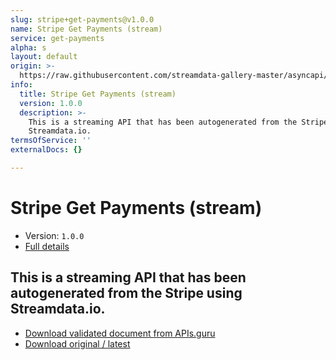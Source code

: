 ```yaml
---
slug: stripe+get-payments@v1.0.0
name: Stripe Get Payments (stream)
service: get-payments
alpha: s
layout: default
origin: >-
  https://raw.githubusercontent.com/streamdata-gallery-master/asyncapi/master/_listings/stripe/stripe-get-payments-stream-async.md
info:
  title: Stripe Get Payments (stream)
  version: 1.0.0
  description: >-
    This is a streaming API that has been autogenerated from the Stripe using
    Streamdata.io.
termsOfService: ''
externalDocs: {}

---
```

# Stripe Get Payments (stream)

* Version: `1.0.0`
* [Full details](../html/stripe+get-payments@v1.0.0.html)



## This is a streaming API that has been autogenerated from the Stripe using Streamdata.io.



* [Download validated document from APIs.guru](https://raw.githubusercontent.com/APIs-guru/asyncapi-directory/master/docs/APIs/stripe%2Bget-payments%40v1.0.0.yaml)
* [Download original / latest](https://raw.githubusercontent.com/streamdata-gallery-master/asyncapi/master/_listings/stripe/stripe-get-payments-stream-async.md)

<script type="application/ld+json">
{
  "@context": "http://schema.org/",
  "@type": "WebAPI",
  "description": "This is a streaming API that has been autogenerated from the Stripe using Streamdata.io.",
  "documentation": "",

  "name": "Stripe Get Payments (stream)"
}
</script>
